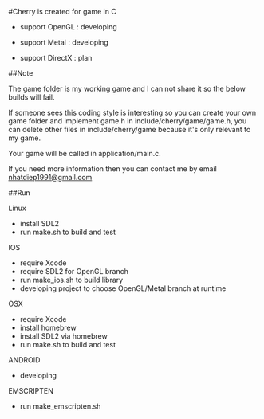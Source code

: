 #Cherry is created for game in C

- support OpenGL  : developing

- support Metal   : developing

- support DirectX : plan

##Note

The game folder is my working game and I can not share it so the below builds will fail.

If someone sees this coding style is interesting so you can create your own game folder and implement game.h in include/cherry/game/game.h, you can delete other files in include/cherry/game because it's only relevant to my game.

Your game will be called in application/main.c.

If you need more information then you can contact me by email <nhatdiep1991@gmail.com>

##Run

Linux
- install SDL2
- run make.sh to build and test

IOS
- require Xcode
- require SDL2 for OpenGL branch
- run make_ios.sh to build library
- developing project to choose OpenGL/Metal branch at runtime

OSX
- require Xcode
- install homebrew
- install SDL2 via homebrew
- run make.sh to build and test

ANDROID
- developing

EMSCRIPTEN
- run make_emscripten.sh
